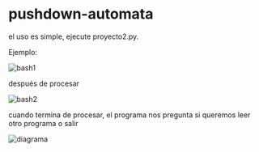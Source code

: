 # pushdown-automata

el uso es simple, ejecute proyecto2.py.

Ejemplo:

![](https://prnt.sc/12qeho4 "bash1")

después de procesar

![](https://prnt.sc/12qeiwb "bash2")

cuando termina de procesar, el programa nos pregunta si queremos leer otro programa o salir

![](https://i.imgur.com/Nuj9Szy.png "diagrama")
